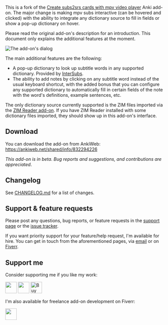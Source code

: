 This is a fork of the [Create subs2srs cards with mpv video player](https://ankiweb.net/shared/info/1213145732) Anki add-on. The major change is making mpv subs interactive (can be hovered and clicked) with the ability to integrate any dictionary source to fill in fields or show a pop-up dictionary on hover.

Please read the original add-on's description for an introduction. This document only explains the additional features at the moment.

![The add-on's dialog](./images/dialog.png)

The main additional features are the following:

-   A pop-up dictionary to look up subtitle words in any supported dictionary. Provided by [InterSubs](https://github.com/abdnh/intersubs).
-   The ability to add notes by clicking on any subtitle word instead of the usual keyboard shortcut, with the added bonus that you can configure any supported dictionary to automatically fill in certain fields of the note with the word's definitions, example sentences, etc.

The only dictionary source currently supported is the ZIM files imported via the [ZIM Reader add-on](https://ankiweb.net/shared/info/951350249). If you have ZIM Reader installed with some dictionary files imported, they should show up in this add-on's interface.

## Download

You can download the add-on from AnkiWeb: https://ankiweb.net/shared/info/832294226

_This add-on is in beta. Bug reports and suggestions, and contributions are appreciated_.

## Changelog

See [CHANGELOG.md](CHANGELOG.md) for a list of changes.

## Support & feature requests

Please post any questions, bug reports, or feature requests in the [support page](https://forums.ankiweb.net/t/create-subs2srs-cards-with-mpv-interactive-subs/24029) or the [issue tracker](https://github.com/abdnh/create-subs2srs-cards-with-mpv-video-player/issues).

If you want priority support for your feature/help request, I'm available for hire.
You can get in touch from the aforementioned pages, via [email](mailto:abdo@abdnh.net) or on [Fiverr](https://www.fiverr.com/abd_nh).

## Support me

Consider supporting me if you like my work:

<a href="https://github.com/sponsors/abdnh"><img height='36' src="https://i.imgur.com/dAgtzcC.png"></a>
<a href="https://www.patreon.com/abdnh"><img height='36' src="https://i.imgur.com/mZBGpZ1.png"></a>
<a href="https://www.buymeacoffee.com/abdnh" target="_blank"><img src="https://cdn.buymeacoffee.com/buttons/v2/default-blue.png" alt="Buy Me A Coffee" style="height: 36px" ></a>

I'm also available for freelance add-on development on Fiverr:

<a href="https://www.fiverr.com/abd_nh/develop-an-anki-addon"><img height='36' src="https://i.imgur.com/0meG4dk.png"></a>
